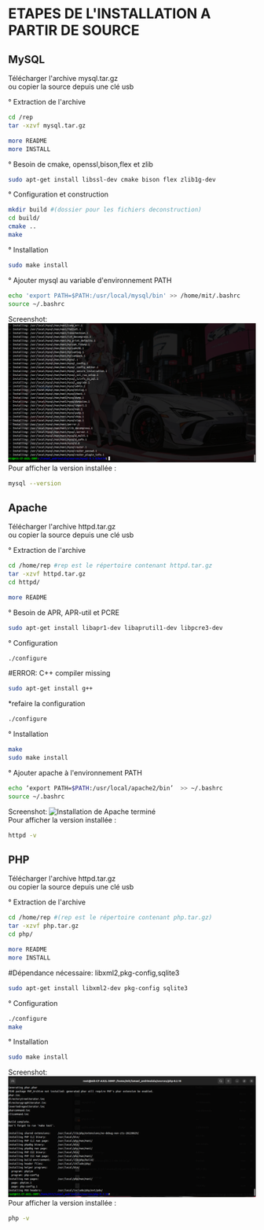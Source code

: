 # ETAPES DE L'INSTALLATION A PARTIR DE SOURCE

## MySQL 
Télécharger l'archive mysql.tar.gz  
ou copier la source depuis une clé usb  

° Extraction de l'archive  
```bash
cd /rep
tar -xzvf mysql.tar.gz

```
```bash
more README
more INSTALL
```

° Besoin de cmake, openssl,bison,flex et zlib  
```bash
sudo apt-get install libssl-dev cmake bison flex zlib1g-dev
```

° Configuration et construction  
```bash
mkdir build #(dossier pour les fichiers deconstruction)
cd build/
cmake ..
make
```
° Installation
```bash
sudo make install
```
° Ajouter mysql au variable d'environnement PATH  
```bash
echo 'export PATH=$PATH:/usr/local/mysql/bin' >> /home/mit/.bashrc
source ~/.bashrc
```
Screenshot:
<img src="https://github.com/Not-Kira/Intro-/blob/Not-Kira-screenshots/InstallationMYSQL.png" alt="Installation de MySQL terminé">  
Pour afficher la version installée :
```bash
mysql --version
```


## Apache
Télécharger l'archive httpd.tar.gz  
ou copier la source depuis une clé usb  

° Extraction de l'archive  
```bash
cd /home/rep #rep est le répertoire contenant httpd.tar.gz
tar -xzvf httpd.tar.gz
cd httpd/
```
```bash
more README
```
° Besoin de APR, APR-util et PCRE  
```bash
sudo apt-get install libapr1-dev libaprutil1-dev libpcre3-dev
```
° Configuration
```bash
./configure
```
#ERROR: C++ compiler missing  
```bash
sudo apt-get install g++
```
*refaire la configuration 
```bash
./configure
```
° Installation
```bash
make
sudo make install
```
° Ajouter apache à l'environnement PATH  
```bash
echo ‘export PATH=$PATH:/usr/local/apache2/bin’  >> ~/.bashrc
source ~/.bashrc
```
Screenshot:
<img src="https://github.com/Not-Kira/screenshots/blob/main/ApacheFinal.png" alt="Installation de Apache terminé">  
Pour afficher la version installée :
```bash
httpd -v
```

## PHP
Télécharger l'archive httpd.tar.gz  
ou copier la source depuis une clé usb  

° Extraction de l'archive  
```bash
cd /home/rep #(rep est le répertoire contenant php.tar.gz)
tar -xzvf php.tar.gz
cd php/
```
```bash
more README
more INSTALL
```
#Dépendance nécessaire: libxml2,pkg-config,sqlite3
```bash
sudo apt-get install libxml2-dev pkg-config sqlite3
```
° Configuration  
```bash
./configure
make
```
° Installation
```bash
sudo make install
```
Screenshot:
<img src="https://github.com/Not-Kira/Intro-/blob/Not-Kira-screenshots/InstallationPHP~2.png" alt="Installation de PHP terminé">  
Pour afficher la version installée :  
```bash
php -v
```
